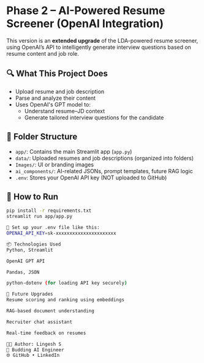 # Phase 2 – AI-Powered Resume Screener (OpenAI Integration)

This version is an **extended upgrade** of the LDA-powered resume screener, using OpenAI’s API to intelligently generate interview questions based on resume content and job role.

## 🔍 What This Project Does

- Upload resume and job description
- Parse and analyze their content
- Uses OpenAI's GPT model to:
  - Understand resume–JD context
  - Generate tailored interview questions for the candidate

## 📁 Folder Structure

- `app/`: Contains the main Streamlit app (`app.py`)
- `data/`: Uploaded resumes and job descriptions (organized into folders)
- `Images/`: UI or branding images
- `ai_components/`: AI-related JSONs, prompt templates, future RAG logic
- `.env`: Stores your OpenAI API key (NOT uploaded to GitHub)

## 🚀 How to Run

```bash
pip install -r requirements.txt
streamlit run app/app.py

📌 Set up your .env file like this:
OPENAI_API_KEY=sk-xxxxxxxxxxxxxxxxxxxxxx

📦 Technologies Used
Python, Streamlit

OpenAI GPT API

Pandas, JSON

python-dotenv (for loading API key securely)

🧠 Future Upgrades
Resume scoring and ranking using embeddings

RAG-based document understanding

Recruiter chat assistant

Real-time feedback on resumes

👨‍💻 Author: Lingesh S
📍 Budding AI Engineer
🌐 GitHub • LinkedIn